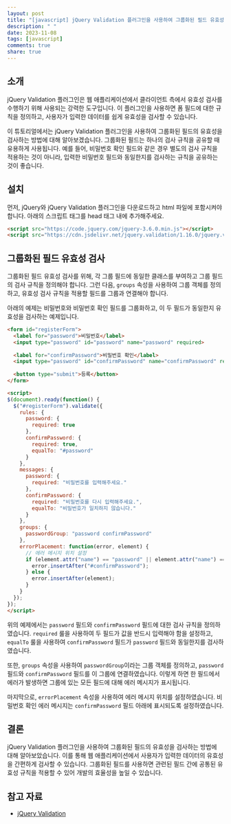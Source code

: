 ```yaml
---
layout: post
title: "[javascript] jQuery Validation 플러그인을 사용하여 그룹화된 필드 유효성 검사하기"
description: " "
date: 2023-11-08
tags: [javascript]
comments: true
share: true
---
```


## 소개
jQuery Validation 플러그인은 웹 애플리케이션에서 클라이언트 측에서 유효성 검사를 수행하기 위해 사용되는 강력한 도구입니다. 이 플러그인을 사용하면 폼 필드에 대한 규칙을 정의하고, 사용자가 입력한 데이터를 쉽게 유효성을 검사할 수 있습니다.

이 튜토리얼에서는 jQuery Validation 플러그인을 사용하여 그룹화된 필드의 유효성을 검사하는 방법에 대해 알아보겠습니다. 그룹화된 필드는 하나의 검사 규칙을 공유할 때 유용하게 사용됩니다. 예를 들어, 비밀번호 확인 필드와 같은 경우 별도의 검사 규칙을 적용하는 것이 아니라, 입력한 비밀번호 필드와 동일한지를 검사하는 규칙을 공유하는 것이 좋습니다.

## 설치
먼저, jQuery와 jQuery Validation 플러그인을 다운로드하고 html 파일에 포함시켜야 합니다. 아래의 스크립트 태그를 head 태그 내에 추가해주세요.

```html
<script src="https://code.jquery.com/jquery-3.6.0.min.js"></script>
<script src="https://cdn.jsdelivr.net/jquery.validation/1.16.0/jquery.validate.min.js"></script>
```

## 그룹화된 필드 유효성 검사
그룹화된 필드 유효성 검사를 위해, 각 그룹 필드에 동일한 클래스를 부여하고 그룹 필드의 검사 규칙을 정의해야 합니다. 그런 다음, `groups` 속성을 사용하여 그룹 객체를 정의하고, 유효성 검사 규칙을 적용할 필드를 그룹과 연결해야 합니다.

아래의 예제는 비밀번호와 비밀번호 확인 필드를 그룹화하고, 이 두 필드가 동일한지 유효성을 검사하는 예제입니다.

```html
<form id="registerForm">
  <label for="password">비밀번호</label>
  <input type="password" id="password" name="password" required>
  
  <label for="confirmPassword">비밀번호 확인</label>
  <input type="password" id="confirmPassword" name="confirmPassword" required>
  
  <button type="submit">등록</button>
</form>

<script>
$(document).ready(function() {
  $("#registerForm").validate({
    rules: {
      password: {
        required: true
      },
      confirmPassword: {
        required: true,
        equalTo: "#password"
      }
    },
    messages: {
      password: {
        required: "비밀번호를 입력해주세요."
      },
      confirmPassword: {
        required: "비밀번호를 다시 입력해주세요.",
        equalTo: "비밀번호가 일치하지 않습니다."
      }
    },
    groups: {
      passwordGroup: "password confirmPassword"
    },
    errorPlacement: function(error, element) {
      // 에러 메시지 위치 설정
      if (element.attr("name") == "password" || element.attr("name") == "confirmPassword") {
        error.insertAfter("#confirmPassword");
      } else {
        error.insertAfter(element);
      }
    }
  });
});
</script>
```

위의 예제에서는 `password` 필드와 `confirmPassword` 필드에 대한 검사 규칙을 정의하였습니다. `required` 룰을 사용하여 두 필드가 값을 반드시 입력해야 함을 설정하고, `equalTo` 룰을 사용하여 `confirmPassword` 필드가 `password` 필드와 동일한지를 검사하였습니다.

또한, `groups` 속성을 사용하여 `passwordGroup`이라는 그룹 객체를 정의하고, `password` 필드와 `confirmPassword` 필드를 이 그룹에 연결하였습니다. 이렇게 하면 한 필드에서 에러가 발생하면 그룹에 있는 모든 필드에 대해 에러 메시지가 표시됩니다.

마지막으로, `errorPlacement` 속성을 사용하여 에러 메시지 위치를 설정하였습니다. 비밀번호 확인 에러 메시지는 `confirmPassword` 필드 아래에 표시되도록 설정하였습니다.

## 결론
jQuery Validation 플러그인을 사용하여 그룹화된 필드의 유효성을 검사하는 방법에 대해 알아보았습니다. 이를 통해 웹 애플리케이션에서 사용자가 입력한 데이터의 유효성을 간편하게 검사할 수 있습니다. 그룹화된 필드를 사용하면 관련된 필드 간에 공통된 유효성 규칙을 적용할 수 있어 개발의 효율성을 높일 수 있습니다.

## 참고 자료
- [jQuery Validation](https://jqueryvalidation.org/)